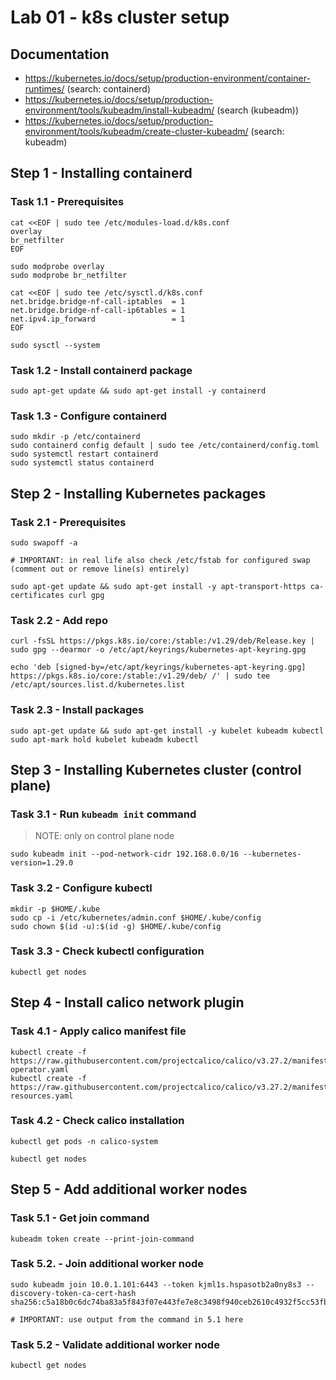# Lab 01 - k8s cluster setup

## Documentation

* https://kubernetes.io/docs/setup/production-environment/container-runtimes/ (search: containerd)
* https://kubernetes.io/docs/setup/production-environment/tools/kubeadm/install-kubeadm/ (search (kubeadm))
* https://kubernetes.io/docs/setup/production-environment/tools/kubeadm/create-cluster-kubeadm/ (search: kubeadm)

## Step 1 - Installing containerd

### Task 1.1 - Prerequisites

```
cat <<EOF | sudo tee /etc/modules-load.d/k8s.conf
overlay
br_netfilter
EOF
```

```
sudo modprobe overlay
sudo modprobe br_netfilter
```

```
cat <<EOF | sudo tee /etc/sysctl.d/k8s.conf
net.bridge.bridge-nf-call-iptables  = 1
net.bridge.bridge-nf-call-ip6tables = 1
net.ipv4.ip_forward                 = 1
EOF
```

```
sudo sysctl --system
```

### Task 1.2 - Install containerd package

```
sudo apt-get update && sudo apt-get install -y containerd
```

### Task 1.3 - Configure containerd

```
sudo mkdir -p /etc/containerd
sudo containerd config default | sudo tee /etc/containerd/config.toml
sudo systemctl restart containerd
sudo systemctl status containerd
```

## Step 2 - Installing Kubernetes packages

### Task 2.1 - Prerequisites

```
sudo swapoff -a

# IMPORTANT: in real life also check /etc/fstab for configured swap (comment out or remove line(s) entirely)
```

```
sudo apt-get update && sudo apt-get install -y apt-transport-https ca-certificates curl gpg
```

### Task 2.2 - Add repo

```
curl -fsSL https://pkgs.k8s.io/core:/stable:/v1.29/deb/Release.key | sudo gpg --dearmor -o /etc/apt/keyrings/kubernetes-apt-keyring.gpg
```

```
echo 'deb [signed-by=/etc/apt/keyrings/kubernetes-apt-keyring.gpg] https://pkgs.k8s.io/core:/stable:/v1.29/deb/ /' | sudo tee /etc/apt/sources.list.d/kubernetes.list
```

### Task 2.3 - Install packages

```
sudo apt-get update && sudo apt-get install -y kubelet kubeadm kubectl
sudo apt-mark hold kubelet kubeadm kubectl
```

## Step 3 - Installing Kubernetes cluster (control plane)

### Task 3.1 - Run `kubeadm init` command

> NOTE: only on control plane node

```
sudo kubeadm init --pod-network-cidr 192.168.0.0/16 --kubernetes-version=1.29.0
```

### Task 3.2 - Configure kubectl

```
mkdir -p $HOME/.kube
sudo cp -i /etc/kubernetes/admin.conf $HOME/.kube/config
sudo chown $(id -u):$(id -g) $HOME/.kube/config
```

### Task 3.3 - Check kubectl configuration

```
kubectl get nodes
```

## Step 4 - Install calico network plugin

### Task 4.1 - Apply calico manifest file

```
kubectl create -f https://raw.githubusercontent.com/projectcalico/calico/v3.27.2/manifests/tigera-operator.yaml
kubectl create -f https://raw.githubusercontent.com/projectcalico/calico/v3.27.2/manifests/custom-resources.yaml
```

### Task 4.2 - Check calico installation

```
kubectl get pods -n calico-system
```

```
kubectl get nodes
```

## Step 5 - Add additional worker nodes

### Task 5.1 - Get join command

```
kubeadm token create --print-join-command
```

### Task 5.2. - Join additional worker node

```
sudo kubeadm join 10.0.1.101:6443 --token kjml1s.hspasotb2a0ny8s3 --discovery-token-ca-cert-hash sha256:c5a18b0c6dc74ba83a5f843f07e443fe7e8c3498f940ceb2610c4932f5cc53fb

# IMPORTANT: use output from the command in 5.1 here
```

### Task 5.2 - Validate additional worker node

```
kubectl get nodes
```